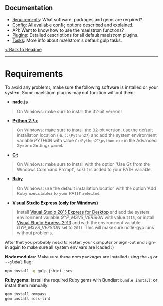 ## Documentation
- [Requirements][docs-requirements]: What software, packages and gems are required?
- [Config][docs-config]: All available config options described and explained.
- [API][docs-api]: Want to know how to use the maelstrom functions?
- [Plugins][docs-plugins]: Detailed descriptions for all default maelstrom plugins.
- [Tasks][docs-tasks]: More info about maelstrom's default gulp tasks.

[< Back to Readme](../README.md)

[docs-requirements]: requirements.md
[docs-config]: config.md
[docs-api]: api.md
[docs-plugins]: plugins.md
[docs-tasks]: tasks.md

--------------------------------------------------------------------------------

# Requirements
To avoid any problems, make sure the following software is installed on your system. Some maelstrom plugins may not function without them:

- **[node.js][url-nodejs]**
> On Windows: make sure to install the 32-bit version!

- **[Python 2.7.x][url-python]**
> On Windows: make sure to install the 32-bit version, use the default installation location (ie. `C:\Python27`) and add the system environment variable _PYTHON_ with value `C:\Python27\python.exe` in the Advanced System Settings panel.

- **[Git][url-git]**
> On Windows: make sure to install with the option 'Use Git from the Windows Command Prompt', so Git is added to your PATH variable.

- **[Ruby][url-ruby]**
> On Windows: use the default installation location with the option 'Add Ruby executables to your PATH' selected.

- **[Visual Studio Express (only for Windows)][url-vsx2015]**
> Install [Visual Studio 2015 Express for Desktop][url-vsx2015] and add the system environment variable _GYP_MSVS_VERSION_ with value `2015`, or install [Visual Studio Express 2013][url-vsx2013] and with the environment variable _GYP_MSVS_VERSION_ set to `2013`. This will make sure node-gyp runs without problems.

After that you probably need to restart your computer or sign-out and sign-in again to make sure all system env vars are loaded :)

**Node modules:**
Make sure these npm packages are installed using the `-g` or `--global` flag:
```sh
npm install -g gulp jshint jscs
```

**Ruby gems:**
Install the required Ruby gems with Bundler: `bundle install`; or install them manually:
```sh
gem install compass
gem install scss-lint
```

[url-nodejs]: https://nodejs.org/download/
[url-python]: https://www.python.org/downloads/release/python-279/
[url-git]: http://git-scm.com/downloads
[url-ruby]: https://www.ruby-lang.org/en/documentation/installation/#rubyinstaller
[url-vsx2012]: http://go.microsoft.com/?linkid=9816758
[url-vsx2015]: https://www.visualstudio.com/products/mt238358
[url-vsx2013]: https://www.microsoft.com/en-us/download/details.aspx?id=44914
